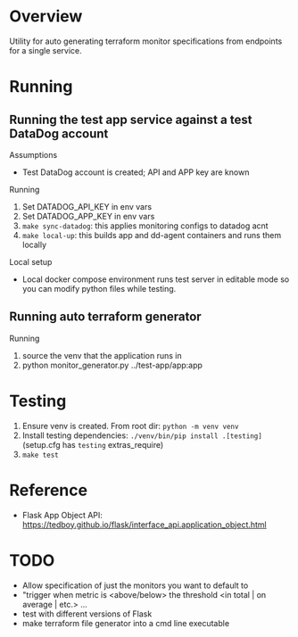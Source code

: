# Overview

Utility for auto generating terraform monitor specifications from endpoints for
a single service.

# Running

## Running the test app service against a test DataDog account

Assumptions
- Test DataDog account is created; API and APP key are known

Running
1. Set DATADOG_API_KEY in env vars
1. Set DATADOG_APP_KEY in env vars
1. `make sync-datadog`: this applies monitoring configs to datadog acnt
1. `make local-up`: this builds app and dd-agent containers and runs them locally

Local setup
- Local docker compose environment runs test server in editable mode so you
  can modify python files while testing.


## Running auto terraform generator

Running
1. source the venv that the application runs in
1. python monitor_generator.py ../test-app/app:app

# Testing

1. Ensure venv is created. From root dir: `python -m venv venv`
2. Install testing dependencies: `./venv/bin/pip install .[testing]` (setup.cfg has `testing` extras_require)
3. `make test`

# Reference

- Flask App Object API: https://tedboy.github.io/flask/interface_api.application_object.html

# TODO

- Allow specification of just the monitors you want to default to
- "trigger when metric is <above/below> the threshold <in total | on average | etc.> ...
- test with different versions of Flask
- make terraform file generator into a cmd line executable

